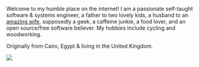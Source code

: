 Welcome to my humble place on the internet! I am a passionate self-taught software & systems
engineer, a father to two lovely kids, a husband to an [amazing wife](https://amiraqassim.com),
supposedly a geek, a caffeine junkie, a food lover, and an open source/free software believer. My
hobbies include cycling and woodworking.

Originally from Cairo, Egypt & living in the United Kingdom.

![](https://mosab.co.uk/images/mosab-tree.png)
